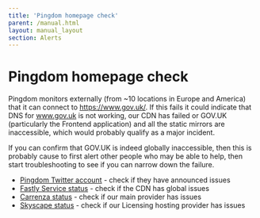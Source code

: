 ```yaml
---
title: 'Pingdom homepage check'
parent: /manual.html
layout: manual_layout
section: Alerts
---
```


# Pingdom homepage check

Pingdom monitors externally (from \~10 locations in Europe and America)
that it can connect to <https://www.gov.uk/>. If this fails it could
indicate that DNS for www.gov.uk is not working, our CDN has failed or
GOV.UK (particularly the Frontend application) and all the static
mirrors are inaccessible, which would probably qualify as a major
incident.

If you can confirm that GOV.UK is indeed globally inaccessible, then
this is probably cause to first alert other people who may be able to
help, then start troubleshooting to see if you can narrow down the
failure.

-   [Pingdom Twitter account](https://twitter.com/pingdom) - check if
    they have announced issues
-   [Fastly Service status](http://status.fastly.com/) - check if the
    CDN has global issues
-   [Carrenza status](https://servicedesk.carrenza.com/) - check if our
    main provider has issues
-   [Skyscape status](http://status.skyscapecloud.com/) - check if our
    Licensing hosting provider has issues

